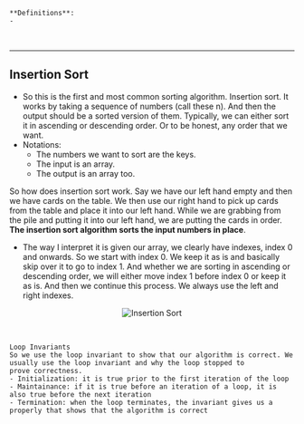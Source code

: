 ```
**Definitions**:
- 
```

<br>

---

## Insertion Sort
- So this is the first and most common sorting algorithm. Insertion sort. It works by taking a sequence of numbers (call these n). And then the output should be a sorted version of them. Typically, we can either sort it in ascending or descending order. Or to be honest, any order that we want.
- Notations:
    - The numbers we want to sort are the keys.
    - The input is an array.
    - The output is an array too.

So how does insertion sort work. Say we have our left hand empty and then we have cards on the table. We then use our right hand to pick up cards from the table and place it into our left hand. While we are grabbing from the pile and putting it into our left hand, we are putting the cards in order. **The insertion sort algorithm sorts the input numbers in place**. 
- The way I interpret it is given our array, we clearly have indexes, index 0 and onwards. So we start with index 0. We keep it as is and basically skip over it to go to index 1. And whether we are sorting in ascending or descending order, we will either move index 1 before index 0 or keep it as is. And then we continue this process. We always use the left and right indexes.

<p align="center">
  <img src="https://i.imgur.com/1iZ52OQ.png" alt="Insertion Sort">
</p>

<br>

```
Loop Invariants
So we use the loop invariant to show that our algorithm is correct. We usually use the loop invariant and why the loop stopped to
prove correctness.
- Initialization: it is true prior to the first iteration of the loop
- Maintainance: if it is true before an iteration of a loop, it is also true before the next iteration
- Termination: when the loop terminates, the invariant gives us a properly that shows that the algorithm is correct
```

